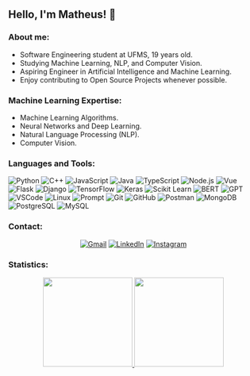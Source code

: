 ## Hello, I'm Matheus! 👋

### About me:
- Software Engineering student at UFMS, 19 years old.
- Studying Machine Learning, NLP, and Computer Vision.
- Aspiring Engineer in Artificial Intelligence and Machine Learning.
- Enjoy contributing to Open Source Projects whenever possible.

### Machine Learning Expertise:
- Machine Learning Algorithms.
- Neural Networks and Deep Learning.
- Natural Language Processing (NLP).
- Computer Vision.

### Languages and Tools:
![Python](https://img.shields.io/badge/-Python-0D1117?style=for-the-badge&logo=python&labelColor=0D1117)
![C++](https://img.shields.io/badge/-C%2B%2B-0D1117?style=for-the-badge&logo=c%2B%2B&labelColor=0D1117)
![JavaScript](https://img.shields.io/badge/-JavaScript-0D1117?style=for-the-badge&logo=javascript&labelColor=0D1117)
![Java](https://img.shields.io/badge/-Java-0D1117?style=for-the-badge&logo=java&logoColor=white&labelColor=0D1117)
![TypeScript](https://img.shields.io/badge/-TypeScript-0D1117?style=for-the-badge&logo=typescript&labelColor=0D1117)
![Node.js](https://img.shields.io/badge/-Node.js-0D1117?style=for-the-badge&logo=node.js&labelColor=0D1117)
![Vue](https://img.shields.io/badge/-Vue-0D1117?style=for-the-badge&logo=vue.js&labelColor=0D1117)
![Flask](https://img.shields.io/badge/-Flask-0D1117?style=for-the-badge&logo=flask&labelColor=0D1117)
![Django](https://img.shields.io/badge/-Django-0D1117?style=for-the-badge&logo=django&labelColor=0D1117)
![TensorFlow](https://img.shields.io/badge/-TensorFlow-0D1117?style=for-the-badge&logo=tensorflow&labelColor=0D1117)
![Keras](https://img.shields.io/badge/-Keras-0D1117?style=for-the-badge&logo=keras&labelColor=0D1117)
![Scikit Learn](https://img.shields.io/badge/-Scikit%20Learn-0D1117?style=for-the-badge&logo=scikit-learn&labelColor=0D1117)
![BERT](https://img.shields.io/badge/-BERT-0D1117?style=for-the-badge&labelColor=0D1117)
![GPT](https://img.shields.io/badge/-GPT-0D1117?style=for-the-badge&labelColor=0D1117)
![VSCode](https://img.shields.io/badge/-VSCode-0D1117?style=for-the-badge&logo=visual-studio-code&labelColor=0D1117)
![Linux](https://img.shields.io/badge/-Linux-0D1117?style=for-the-badge&logo=linux&labelColor=0D1117)
![Prompt](https://img.shields.io/badge/-Prompt-0D1117?style=for-the-badge&labelColor=0D1117)
![Git](https://img.shields.io/badge/-Git-0D1117?style=for-the-badge&logo=git&labelColor=0D1117)
![GitHub](https://img.shields.io/badge/-GitHub-0D1117?style=for-the-badge&logo=github&labelColor=0D1117)
![Postman](https://img.shields.io/badge/-Postman-0D1117?style=for-the-badge&logo=postman&labelColor=0D1117)
![MongoDB](https://img.shields.io/badge/-MongoDB-0D1117?style=for-the-badge&logo=mongodb&labelColor=0D1117)
![PostgreSQL](https://img.shields.io/badge/-PostgreSQL-0D1117?style=for-the-badge&logo=postgresql&labelColor=0D1117)
![MySQL](https://img.shields.io/badge/-MySQL-0D1117?style=for-the-badge&logo=mysql&labelColor=0D1117)

### Contact:
<div align="center">

  [![Gmail](https://img.shields.io/badge/-Gmail-%23333?style=for-the-badge&logo=gmail&logoColor=white)](mailto:vinicius.matheus@ufms.br)
  [![LinkedIn](https://img.shields.io/badge/-LinkedIn-%230077B5?style=for-the-badge&logo=linkedin&logoColor=white)](https://www.linkedin.com/in/matheus-vinicius-da-silva-de-oliveira-3738851b8)
  [![Instagram](https://img.shields.io/badge/-Instagram-%23E4405F?style=for-the-badge&logo=instagram&logoColor=white)](https://www.instagram.com/matheus_sainth/)
</div>

### Statistics:
<div align="center">
  <a href="https://github.com/Neural-Matheus">
    <img height="180em" src="https://github-readme-stats.vercel.app/api?username=Neural-Matheus&show_icons=true&theme=radical&include_all_commits=true&count_private=true&bg_color=000000&title_color=05ffe2&text_color=ffffff"/>
    <img height="180em" src="https://github-readme-stats.vercel.app/api/top-langs/?username=Neural-Matheus&layout=compact&langs_count=7&theme=radical&bg_color=000000&title_color=05ffe2&text_color=ffffff"/>
  </a>
</div>
